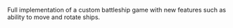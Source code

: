 Full implementation of a custom battleship game with new features such as ability to move and rotate ships.

